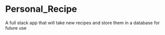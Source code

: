 # Personal_Recipe
A full stack app that will take new recipes and store them in a database for future use
